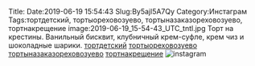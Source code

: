 Title:
Date:2019-06-19 15:54:43
Slug:By5ajl5A7Qy
Category:Инстаграм
Tags:тортдетский, тортыореховозуево, тортыназаказореховозуево, тортнакрещение
image:2019-06-19_15-54-43_UTC_tntl.jpg
Торт на крестины. 
Ванильный бисквит, клубничный крем-суфле, крем чиз и шоколадные шарики.
[тортдетский]({tag}тортдетский) [тортыореховозуево]({tag}тортыореховозуево) [тортыназаказореховозуево]({tag}тортыназаказореховозуево) [тортнакрещение]({tag}тортнакрещение)
![instagram]({attach}images/2019-06-19_15-54-43_UTC.jpg)
